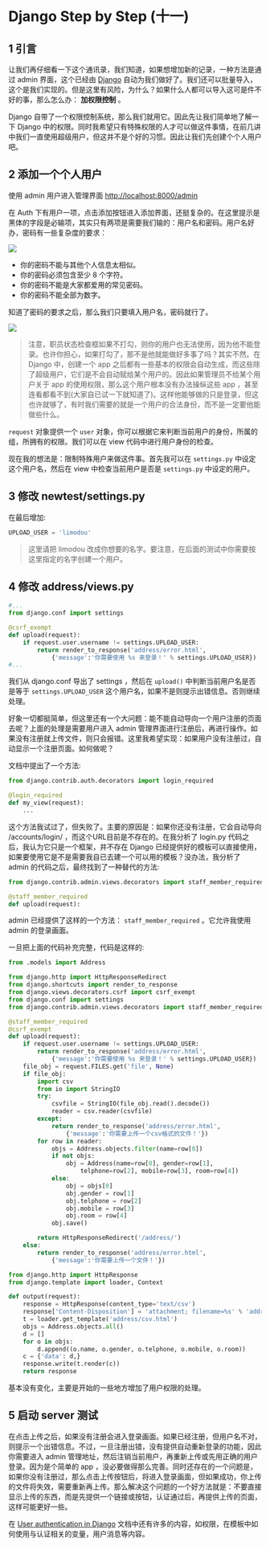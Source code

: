 # Django Step by Step (十一)

## 1 引言

让我们再仔细看一下这个通讯录，我们知道，如果想增加新的记录，一种方法是通过 admin 界面，这个已经由 [Django](https://www.djangoproject.com/) 自动为我们做好了。我们还可以批量导入，这个是我们实现的。但是这里有风险，为什么？如果什么人都可以导入这可是件不好的事，那么怎么办： **加权限控制** 。

Django 自带了一个权限控制系统，那么我们就用它。因此先让我们简单地了解一下 Django 中的权限。同时我希望只有特殊权限的人才可以做这件事情，在前几讲中我们一直使用超级用户，但这并不是个好的习惯。因此让我们先创建个个人用户吧。

## 2 添加一个个人用户

使用 admin 用户进入管理界面 [http://localhost:8000/admin]()

在 Auth 下有用户一项，点击添加按钮进入添加界面，还挺复杂的。在这里提示是黑体的字段是必输项，其实只有两项是需要我们输的：用户名和密码。用户名好办，密码有一些复杂度的要求：

![](./chapter1101.png)

- 你的密码不能与其他个人信息太相似。
- 你的密码必须包含至少 8 个字符。
- 你的密码不能是大家都爱用的常见密码。
- 你的密码不能全部为数字。

知道了密码的要求之后，那么我们只要填入用户名，密码就行了。

![](./chapter1102.png)

> 注意，职员状态检查框如果不打勾，则你的用户也无法使用，因为他不能登录。也许你担心，如果打勾了，那不是他就能做好多事了吗？其实不然。在 Django 中，创建一个 app 之后都有一些基本的权限会自动生成，而这些除了超级用户，它们是不会自动赋给某个用户的。因此如果管理员不给某个用户关于 app 的使用权限，那么这个用户根本没有办法操纵这些 app ，甚至连看都看不到(大家自已试一下就知道了)。这样他能够做的只是登录，但这也许就够了，有时我们需要的就是一个用户的合法身份，而不是一定要他能做些什么。

`request` 对象提供一个 `user` 对象，你可以根据它来判断当前用户的身份，所属的组，所拥有的权限。我们可以在 view 代码中进行用户身份的检查。

现在我的想法是：限制特殊用户来做这件事。首先我可以在 `settings.py` 中设定这个用户名，然后在 view 中检查当前用户是否是 `settings.py` 中设定的用户。

## 3 修改 newtest/settings.py

在最后增加:

```python
UPLOAD_USER = 'limodou'
```

> 这里请把 limodou 改成你想要的名字。要注意，在后面的测试中你需要按这里指定的名字创建一个用户。

## 4 修改 address/views.py

```python
#...
from django.conf import settings

@csrf_exempt
def upload(request):
    if request.user.username != settings.UPLOAD_USER:
        return render_to_response('address/error.html',
            {'message':'你需要使用 %s 来登录！' % settings.UPLOAD_USER})
#...
```

我们从 django.conf 导出了 settings ，然后在 `upload()` 中判断当前用户名是否是等于 `settings.UPLOAD_USER` 这个用户名，如果不是则提示出错信息。否则继续处理。

好象一切都挺简单，但这里还有一个大问题：能不能自动导向一个用户注册的页面去呢？上面的处理是需要用户进入 admin 管理界面进行注册后，再进行操作。如果没有注册就上传文件，则只会报错。这里我希望实现：如果用户没有注册过，自动显示一个注册页面。如何做呢？

文档中提出了一个方法:

```python
from django.contrib.auth.decorators import login_required

@login_required
def my_view(request):
    ...
```

这个方法我试过了，但失败了。主要的原因是：如果你还没有注册，它会自动导向 /accounts/login/ ，而这个URL目前是不存在的。在我分析了 login.py 代码之后，我认为它只是一个框架，并不存在 Django 已经提供好的模板可以直接使用，如果要使用它是不是需要我自已去建一个可以用的模板？没办法，我分析了 admin 的代码之后，最终找到了一种替代的方法:

```python
from django.contrib.admin.views.decorators import staff_member_required

@staff_member_required
def upload(request):
```

admin 已经提供了这样的一个方法： `staff_member_required` 。它允许我使用 admin 的登录画面。

一旦把上面的代码补充完整，代码是这样的:

```python
from .models import Address

from django.http import HttpResponseRedirect
from django.shortcuts import render_to_response
from django.views.decorators.csrf import csrf_exempt
from django.conf import settings
from django.contrib.admin.views.decorators import staff_member_required

@staff_member_required
@csrf_exempt
def upload(request):
    if request.user.username != settings.UPLOAD_USER:
        return render_to_response('address/error.html',
            {'message':'你需要使用 %s 来登录！' % settings.UPLOAD_USER})
    file_obj = request.FILES.get('file', None)
    if file_obj:
        import csv
        from io import StringIO
        try:
            csvfile = StringIO(file_obj.read().decode())
            reader = csv.reader(csvfile)
        except:
            return render_to_response('address/error.html',
                {'message':'你需要上传一个csv格式的文件！'})
        for row in reader:
            objs = Address.objects.filter(name=row[0])
            if not objs:
                obj = Address(name=row[0], gender=row[1],
                    telphone=row[2], mobile=row[3], room=row[4])
            else:
                obj = objs[0]
                obj.gender = row[1]
                obj.telphone = row[2]
                obj.mobile = row[3]
                obj.room = row[4]
            obj.save()

        return HttpResponseRedirect('/address/')
    else:
        return render_to_response('address/error.html',
            {'message':'你需要上传一个文件！'})

from django.http import HttpResponse
from django.template import loader, Context

def output(request):
    response = HttpResponse(content_type='text/csv')
    response['Content-Disposition'] = 'attachment; filename=%s' % 'address.csv'
    t = loader.get_template('address/csv.html')
    objs = Address.objects.all()
    d = []
    for o in objs:
        d.append((o.name, o.gender, o.telphone, o.mobile, o.room))
    c = {'data': d,}
    response.write(t.render(c))
    return response
```

基本没有变化，主要是开始的一些地方增加了用户权限的处理。

## 5 启动 server 测试

在点击上传之后，如果没有注册会进入登录画面。如果已经注册，但用户名不对，则提示一个出错信息。不过，一旦注册出错，没有提供自动重新登录的功能，因此你需要进入 admin 管理地址，然后注销当前用户，再重新上传或先用正确的用户登录。因为是个简单的 app ，没必要做得那么完善。同时还存在的一个问题是，如果你没有注册过，那么点击上传按钮后，将进入登录画面，但如果成功，你上传的文件将失效，需要重新再上传。那么解决这个问题的一个好方法就是：不要直接显示上传的东西，而是先提供一个链接或按钮，认证通过后，再提供上传的页面，这样可能更好一些。

在 [User authentication in Django](https://docs.djangoproject.com/en/2.0/topics/auth/) 文档中还有许多的内容，如权限，在模板中如何使用与认证相关的变量，用户消息等内容。
